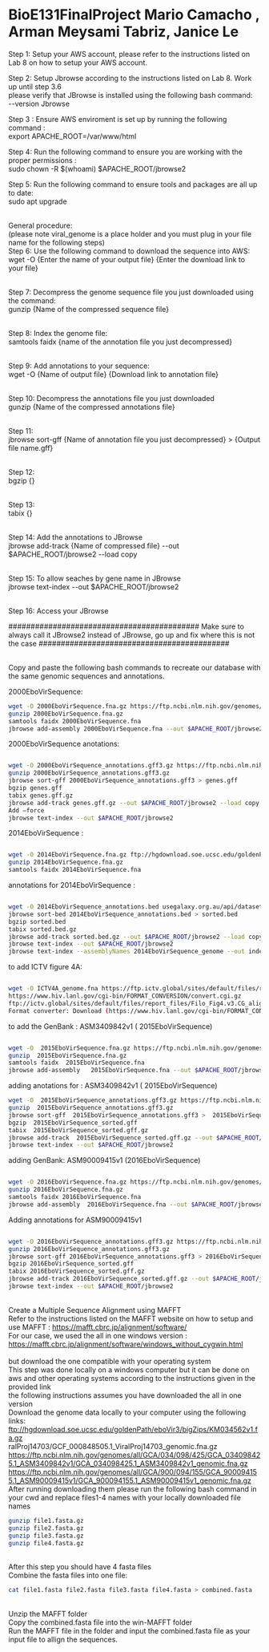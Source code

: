 # BioE131FinalProject Mario Camacho , Arman Meysami Tabriz, Janice Le
Step 1: Setup your AWS account, please refer to the instructions listed on Lab 8 on how to setup your AWS account. <br> 

Step 2: Setup Jbrowse according to the instructions listed on Lab 8. Work up until step 3.6  <br> 
please verify that JBrowse is installed using the following bash command: <br>
--version Jbrowse <br>

Step 3 : Ensure AWS enviroment is set up by running the following command : <br>
export APACHE_ROOT=/var/www/html <br>

Step 4: Run the following command to ensure you are working with the proper permissions : <br>
sudo chown -R $(whoami) $APACHE_ROOT/jbrowse2 <br>

Step 5: Run the following command to ensure tools and packages are all up to date: <br>
sudo apt upgrade



<br>General procedure: 
<br>(please note viral_genome is a place holder and you must plug in your file name for the following steps)
<br>Step 6: Use the following command to download the sequence into AWS: <br>
wget -O {Enter the name of your output file} {Enter the download link to your file}

<br>Step 7: Decompress the genome sequence file you just downloaded using the command:
<br> gunzip {Name of the compressed sequence file}

<br>Step 8: Index the genome file:
<br> samtools faidx {name of the annotation file you just decompressed}

<br>Step 9: Add annotations to your sequence:
<br> wget -O {Name of output file} {Download link to annotation file}

<br>Step 10: Decompress the annotations file you just downloaded
<br> gunzip {Name of the compressed annotations file}

<br>Step 11: 
<br> jbrowse sort-gff {Name of annotation file you just decompressed} > {Output file name.gff}

<br>Step 12:
<br> bgzip {}

<br>Step 13: 
<br> tabix {}

<br>Step 14: Add the annotations to JBrowse
<br> jbrowse add-track {Name of compressed file} --out $APACHE_ROOT/jbrowse2 --load copy

<br>Step 15: To allow seaches by gene name in JBrowse
<br> jbrowse text-index --out $APACHE_ROOT/jbrowse2

<br>Step 16: Access your JBrowse

###########################################
Make sure to always call it JBrowse2 instead of JBrowse, go up and fix where this is not the case
###########################################



<br>Copy and paste the following bash commands to recreate our database with the same genomic sequences and annotations.

2000EboVirSequence: 
```bash
wget -O 2000EboVirSequence.fna.gz https://ftp.ncbi.nlm.nih.gov/genomes/all/GCF/000/848/505/GCF_000848505.1_ViralProj14703/GCF_000848505.1_ViralProj14703_genomic.fna.gz 
gunzip 2000EboVirSequence.fna.gz
samtools faidx 2000EboVirSequence.fna
jbrowse add-assembly 2000EboVirSequence.fna --out $APACHE_ROOT/jbrowse2 --load copy
```


2000EboVirSequence anotations: 
```bash

wget -O 2000EboVirSequence_annotations.gff3.gz https://ftp.ncbi.nlm.nih.gov/genomes/all/GCF/000/848/505/GCF_000848505.1_ViralProj14703/GCF_000848505.1_ViralProj14703_genomic.gff.gz 
gunzip 2000EboVirSequence_annotations.gff3.gz
jbrowse sort-gff 2000EboVirSequence_annotations.gff3 > genes.gff
bgzip genes.gff
tabix genes.gff.gz
jbrowse add-track genes.gff.gz --out $APACHE_ROOT/jbrowse2 --load copy
Add —force
jbrowse text-index --out $APACHE_ROOT/jbrowse2
```



2014EboVirSequence : 
```bash

wget -O 2014EboVirSequence.fna.gz ftp://hgdownload.soe.ucsc.edu/goldenPath/eboVir3/bigZips/KM034562v1.fa.gz
gunzip 2014EboVirSequence.fna.gz
samtools faidx 2014EboVirSequence.fna
```



annotations for  2014EboVirSequence : 
```bash

wget -O 2014EboVirSequence_annotations.bed usegalaxy.org.au/api/datasets/a6e389a98c2d16789414434a46f1f1ba/display?to_ext=bed
jbrowse sort-bed 2014EboVirSequence_annotations.bed > sorted.bed
bgzip sorted.bed
tabix sorted.bed.gz
jbrowse add-track sorted.bed.gz --out $APACHE_ROOT/jbrowse2 --load copy --assemblyNames 2014.fna
jbrowse text-index --out $APACHE_ROOT/jbrowse2 
jbrowse text-index --assemblyNames 2014EboVirSequence_genome --out indexed.bed --file sorted2.bed
```





to add ICTV figure 4A:
```bash

wget -O ICTV4A_genome.fna https://ftp.ictv.global/sites/default/files/report_files/Filo_Fig4.v3.CG_alignment.TXT --no-check-certificate
https://www.hiv.lanl.gov/cgi-bin/FORMAT_CONVERSION/convert.cgi.gz
ftp://ictv.global/sites/default/files/report_files/Filo_Fig4.v3.CG_alignment.TXT
Format converter: Download (https://www.hiv.lanl.gov/cgi-bin/FORMAT_CONVERSION/convert.cgi)
```



to add the GenBank : ASM3409842v1 ( 2015EboVirSequence)
```bash

wget -O  2015EboVirSequence.fna.gz https://ftp.ncbi.nlm.nih.gov/genomes/all/GCA/034/098/425/GCA_034098425.1_ASM3409842v1/GCA_034098425.1_ASM3409842v1_genomic.fna.gz
gunzip  2015EboVirSequence.fna.gz
samtools faidx  2015EboVirSequence.fna
jbrowse add-assembly   2015EboVirSequence.fna --out $APACHE_ROOT/jbrowse2 --load copy
```
adding anotations for : ASM3409842v1 ( 2015EboVirSequence)
```bash
wget -O  2015EboVirSequence_annotations.gff3.gz https://ftp.ncbi.nlm.nih.gov/genomes/all/GCA/034/098/425/GCA_034098425.1_ASM3409842v1/GCA_034098425.1_ASM3409842v1_genomic.gff.gz 
gunzip  2015EboVirSequence_annotations.gff3.gz
jbrowse sort-gff  2015EboVirSequence_annotations.gff3 >  2015EboVirSequence_sorted.gff
bgzip  2015EboVirSequence_sorted.gff
tabix  2015EboVirSequence_sorted.gff.gz
jbrowse add-track  2015EboVirSequence_sorted.gff.gz --out $APACHE_ROOT/jbrowse2 --load copy --assemblyNames  2015EboVirSequence_anotated.fna
jbrowse text-index --out $APACHE_ROOT/jbrowse2
```

adding GenBank: ASM90009415v1 (2016EboVirSequence)
```bash

wget -O 2016EboVirSequence.fna.gz https://ftp.ncbi.nlm.nih.gov/genomes/all/GCA/900/094/155/GCA_900094155.1_ASM90009415v1/GCA_900094155.1_ASM90009415v1_genomic.fna.gz 
gunzip 2016EboVirSequence.fna.gz 
samtools faidx 2016EboVirSequence.fna
jbrowse add-assembly  2016EboVirSequence.fna --out $APACHE_ROOT/jbrowse2 --load copy
```
Adding annotations for ASM90009415v1
```bash

wget -O 2016EboVirSequence_annotations.gff3.gz https://ftp.ncbi.nlm.nih.gov/genomes/all/GCA/900/094/155/GCA_900094155.1_ASM90009415v1/GCA_900094155.1_ASM90009415v1_genomic.gff.gz
gunzip 2016EboVirSequence_annotations.gff3.gz
jbrowse sort-gff 2016EboVirSequence_annotations.gff3 > 2016EboVirSequence_sorted.gff
bgzip 2016EboVirSequence_sorted.gff
tabix 2016EboVirSequence_sorted.gff.gz
jbrowse add-track 2016EboVirSequence_sorted.gff.gz --out $APACHE_ROOT/jbrowse2 --load copy --assemblyNames 2016EboVirSequenceAnotated.fna
jbrowse text-index --out $APACHE_ROOT/jbrowse2
```

<br> Create a Multiple Sequence Alignment using MAFFT 
<br> Refer to the instructions listed on the MAFFT website on how to setup and use MAFFT : https://mafft.cbrc.jp/alignment/software/
<br> For our case, we used the all in one windows version : https://mafft.cbrc.jp/alignment/software/windows_without_cygwin.html    
<br> but download the one compatible with your operating system
<br> This step was done locally on a windows computer but it can be done on aws and other operating systems according to the instructions given in the provided link
<br> the following instructions assumes you have downloaded the all in one version
<br> Download the genome data locally to your computer using the following links:
<br> ftp://hgdownload.soe.ucsc.edu/goldenPath/eboVir3/bigZips/KM034562v1.fa.gz
<br> ralProj14703/GCF_000848505.1_ViralProj14703_genomic.fna.gz 
<br> https://ftp.ncbi.nlm.nih.gov/genomes/all/GCA/034/098/425/GCA_034098425.1_ASM3409842v1/GCA_034098425.1_ASM3409842v1_genomic.fna.gz
<br> https://ftp.ncbi.nlm.nih.gov/genomes/all/GCA/900/094/155/GCA_900094155.1_ASM90009415v1/GCA_900094155.1_ASM90009415v1_genomic.fna.gz 
<br> After running downloading them please run the following bash command in your cwd and replace files1-4 names with your locally downloaded file names
```bash
gunzip file1.fasta.gz
gunzip file2.fasta.gz
gunzip file3.fasta.gz
gunzip file4.fasta.gz
```
<br> After this step you should have 4 fasta files
<br> Combine the fasta files into one file:
```bash
cat file1.fasta file2.fasta file3.fasta file4.fasta > combined.fasta
```
<br> Unzip the MAFFT folder
<br> Copy the combined.fasta file into the win-MAFFT folder
<br> Run the MAFFT file in the folder and input the combined.fasta file as your input file to allign the sequences.
























